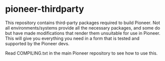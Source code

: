 pioneer-thirdparty
==================

This repository contains third-party packages required to build Pioneer. Not
all environments/systems provide all the necessary packages, and some do but
have made modifications that render them unsuitable for use in Pioneer. This
will give you everything you need in a form that is tested and supported by
the Pioneer devs.

Read COMPILING.txt in the main Pioneer repository to see how to use this.
